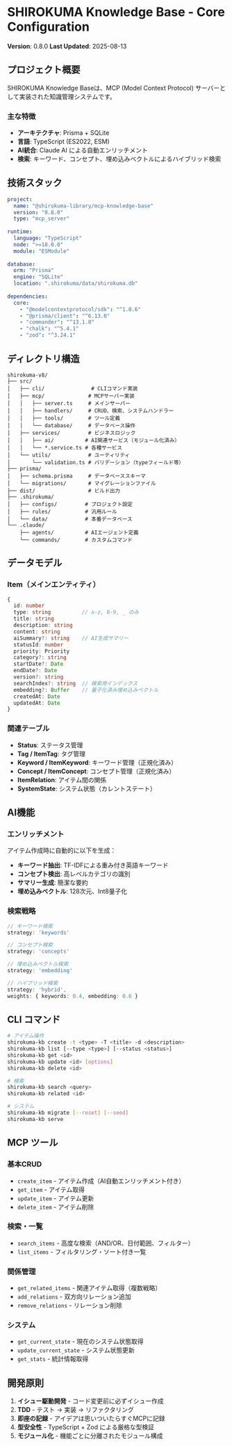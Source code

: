 # SHIROKUMA Knowledge Base - Core Configuration

**Version**: 0.8.0
**Last Updated**: 2025-08-13

## プロジェクト概要

SHIROKUMA Knowledge Baseは、MCP (Model Context Protocol) サーバーとして実装された知識管理システムです。

### 主な特徴
- **アーキテクチャ**: Prisma + SQLite
- **言語**: TypeScript (ES2022, ESM)
- **AI統合**: Claude AI による自動エンリッチメント
- **検索**: キーワード、コンセプト、埋め込みベクトルによるハイブリッド検索

## 技術スタック

```yaml
project:
  name: "@shirokuma-library/mcp-knowledge-base"
  version: "0.8.0"
  type: "mcp_server"
  
runtime:
  language: "TypeScript"
  node: ">=18.0.0"
  module: "ESModule"
  
database:
  orm: "Prisma"
  engine: "SQLite"
  location: ".shirokuma/data/shirokuma.db"
  
dependencies:
  core:
    - "@modelcontextprotocol/sdk": "^1.0.6"
    - "@prisma/client": "^6.13.0"
    - "commander": "^13.1.0"
    - "chalk": "^5.4.1"
    - "zod": "^3.24.1"
```

## ディレクトリ構造

```
shirokuma-v8/
├── src/
│   ├── cli/               # CLIコマンド実装
│   ├── mcp/              # MCPサーバー実装
│   │   ├── server.ts     # メインサーバー
│   │   ├── handlers/     # CRUD、検索、システムハンドラー
│   │   ├── tools/        # ツール定義
│   │   └── database/     # データベース操作
│   ├── services/         # ビジネスロジック
│   │   ├── ai/          # AI関連サービス（モジュール化済み）
│   │   └── *.service.ts # 各種サービス
│   └── utils/            # ユーティリティ
│       └── validation.ts # バリデーション（typeフィールド等）
├── prisma/
│   ├── schema.prisma     # データベーススキーマ
│   └── migrations/       # マイグレーションファイル
├── dist/                 # ビルド出力
├── .shirokuma/
│   ├── configs/         # プロジェクト設定
│   ├── rules/           # 汎用ルール
│   └── data/            # 本番データベース
└── .claude/
    ├── agents/          # AIエージェント定義
    └── commands/        # カスタムコマンド
```

## データモデル

### Item（メインエンティティ）
```typescript
{
  id: number
  type: string          // a-z, 0-9, _ のみ
  title: string
  description: string
  content: string
  aiSummary?: string    // AI生成サマリー
  statusId: number
  priority: Priority
  category?: string
  startDate?: Date
  endDate?: Date
  version?: string
  searchIndex?: string  // 検索用インデックス
  embedding?: Buffer    // 量子化済み埋め込みベクトル
  createdAt: Date
  updatedAt: Date
}
```

### 関連テーブル
- **Status**: ステータス管理
- **Tag / ItemTag**: タグ管理
- **Keyword / ItemKeyword**: キーワード管理（正規化済み）
- **Concept / ItemConcept**: コンセプト管理（正規化済み）
- **ItemRelation**: アイテム間の関係
- **SystemState**: システム状態（カレントステート）

## AI機能

### エンリッチメント
アイテム作成時に自動的に以下を生成：
- **キーワード抽出**: TF-IDFによる重み付き英語キーワード
- **コンセプト検出**: 高レベルカテゴリの識別
- **サマリー生成**: 簡潔な要約
- **埋め込みベクトル**: 128次元、Int8量子化

### 検索戦略
```typescript
// キーワード検索
strategy: 'keywords'

// コンセプト検索  
strategy: 'concepts'

// 埋め込みベクトル検索
strategy: 'embedding'

// ハイブリッド検索
strategy: 'hybrid',
weights: { keywords: 0.4, embedding: 0.6 }
```

## CLI コマンド

```bash
# アイテム操作
shirokuma-kb create -t <type> -T <title> -d <description>
shirokuma-kb list [--type <type>] [--status <status>]
shirokuma-kb get <id>
shirokuma-kb update <id> [options]
shirokuma-kb delete <id>

# 検索
shirokuma-kb search <query>
shirokuma-kb related <id>

# システム
shirokuma-kb migrate [--reset] [--seed]
shirokuma-kb serve
```

## MCP ツール

### 基本CRUD
- `create_item` - アイテム作成（AI自動エンリッチメント付き）
- `get_item` - アイテム取得
- `update_item` - アイテム更新
- `delete_item` - アイテム削除

### 検索・一覧
- `search_items` - 高度な検索（AND/OR、日付範囲、フィルター）
- `list_items` - フィルタリング・ソート付き一覧

### 関係管理
- `get_related_items` - 関連アイテム取得（複数戦略）
- `add_relations` - 双方向リレーション追加
- `remove_relations` - リレーション削除

### システム
- `get_current_state` - 現在のシステム状態取得
- `update_current_state` - システム状態更新
- `get_stats` - 統計情報取得

## 開発原則

1. **イシュー駆動開発** - コード変更前に必ずイシュー作成
2. **TDD** - テスト → 実装 → リファクタリング
3. **即座の記録** - アイデアは思いついたらすぐMCPに記録
4. **型安全性** - TypeScript + Zod による厳格な型検証
5. **モジュール化** - 機能ごとに分離されたモジュール構成